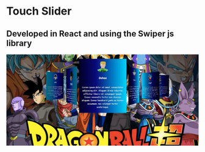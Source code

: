 # Touch Slider

## Developed in React and using the Swiper js library

![preview img](/preview.png)
